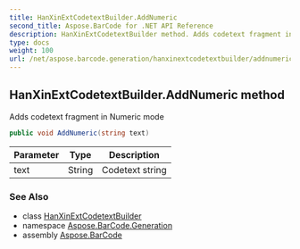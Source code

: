 ```yaml
---
title: HanXinExtCodetextBuilder.AddNumeric
second_title: Aspose.BarCode for .NET API Reference
description: HanXinExtCodetextBuilder method. Adds codetext fragment in Numeric mode
type: docs
weight: 100
url: /net/aspose.barcode.generation/hanxinextcodetextbuilder/addnumeric/
---
```

## HanXinExtCodetextBuilder.AddNumeric method

Adds codetext fragment in Numeric mode

```csharp
public void AddNumeric(string text)
```

| Parameter | Type | Description |
| --- | --- | --- |
| text | String | Codetext string |

### See Also

* class [HanXinExtCodetextBuilder](../)
* namespace [Aspose.BarCode.Generation](../../hanxinextcodetextbuilder/)
* assembly [Aspose.BarCode](../../../)


